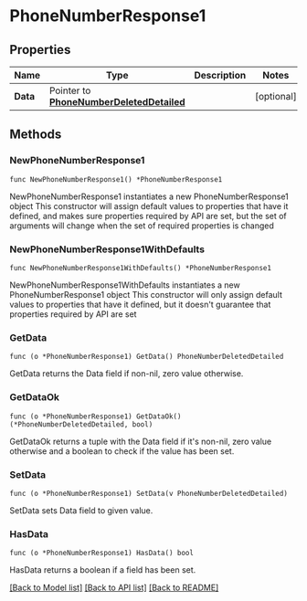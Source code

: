 # PhoneNumberResponse1

## Properties

Name | Type | Description | Notes
------------ | ------------- | ------------- | -------------
**Data** | Pointer to [**PhoneNumberDeletedDetailed**](PhoneNumberDeletedDetailed.md) |  | [optional] 

## Methods

### NewPhoneNumberResponse1

`func NewPhoneNumberResponse1() *PhoneNumberResponse1`

NewPhoneNumberResponse1 instantiates a new PhoneNumberResponse1 object
This constructor will assign default values to properties that have it defined,
and makes sure properties required by API are set, but the set of arguments
will change when the set of required properties is changed

### NewPhoneNumberResponse1WithDefaults

`func NewPhoneNumberResponse1WithDefaults() *PhoneNumberResponse1`

NewPhoneNumberResponse1WithDefaults instantiates a new PhoneNumberResponse1 object
This constructor will only assign default values to properties that have it defined,
but it doesn't guarantee that properties required by API are set

### GetData

`func (o *PhoneNumberResponse1) GetData() PhoneNumberDeletedDetailed`

GetData returns the Data field if non-nil, zero value otherwise.

### GetDataOk

`func (o *PhoneNumberResponse1) GetDataOk() (*PhoneNumberDeletedDetailed, bool)`

GetDataOk returns a tuple with the Data field if it's non-nil, zero value otherwise
and a boolean to check if the value has been set.

### SetData

`func (o *PhoneNumberResponse1) SetData(v PhoneNumberDeletedDetailed)`

SetData sets Data field to given value.

### HasData

`func (o *PhoneNumberResponse1) HasData() bool`

HasData returns a boolean if a field has been set.


[[Back to Model list]](../README.md#documentation-for-models) [[Back to API list]](../README.md#documentation-for-api-endpoints) [[Back to README]](../README.md)


